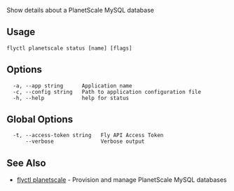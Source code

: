 Show details about a PlanetScale MySQL database


## Usage
~~~
flyctl planetscale status [name] [flags]
~~~

## Options

~~~
  -a, --app string      Application name
  -c, --config string   Path to application configuration file
  -h, --help            help for status
~~~

## Global Options

~~~
  -t, --access-token string   Fly API Access Token
      --verbose               Verbose output
~~~

## See Also

* [flyctl planetscale](/docs/flyctl/planetscale/)	 - Provision and manage PlanetScale MySQL databases

